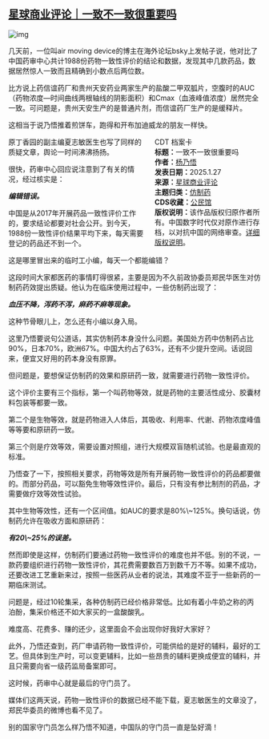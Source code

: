 <!--1737987392000-->
[星球商业评论｜一致不一致很重要吗](https://chinadigitaltimes.net/chinese/715425.html)
------

<p><img decoding="async" src="https://chinadigitaltimes.net/chinese/files/2025/01/post-715425-679793efe325a.png" alt="img"></p><p>几天前，一位叫air moving device的博主在海外论坛bsky上发帖子说，他对比了中国药审中心共计1988份药物一致性评价的结论和数据，发现其中几款药品，数据居然惊人一致而且精确到小数点后两位数。</p><p>比方说上药信谊药厂和贵州天安药业两家生产的盐酸二甲双胍片，空腹时的AUC（药物浓度—时间曲线两根轴线的阴影面积）和Cmax（血液峰值浓度）居然完全一致。可问题是，贵州天安生产的是普通片剂，而信谊药厂生产的是缓释片。</p><p>这相当于说乃悟推着煎饼车，跑得和开布加迪威龙的朋友一样快。</p><div style="width:42%;float:right;padding-left:20px;"><div class="su-spoiler su-spoiler-style-fancy su-spoiler-icon-chevron-circle" data-scroll-offset="0" data-anchor-in-url="no"><div class="su-spoiler-title" tabindex="0" role="button"><span class="su-spoiler-icon"></span>CDT 档案卡</div><div class="su-spoiler-content su-u-clearfix su-u-trim"><strong>标题：</strong>一致不一致很重要吗<br><strong>作者：</strong><a href="https://chinadigitaltimes.net/space/星球商业评论" target="_blank">杨乃悟</a><br><strong>发表日期：</strong>2025.1.27<br><strong>来源：</strong><a href="https://web.archive.org/web/https://mp.weixin.qq.com/s/aG7tOfpcW8Wa_0rsK1G-fA" target="_blank">星球商业评论</a><br><strong>主题归类：</strong><a href="https://chinadigitaltimes.net/space/仿制药" target="_blank">仿制药</a><br><strong>CDS收藏：</strong><a href="https://chinadigitaltimes.net/space/%E5%85%AC%E6%B0%91%E9%A6%86" target="_blank" rel="noopener">公民馆</a><br><strong>版权说明：</strong>该作品版权归原作者所有。中国数字时代仅对原作进行存档，以对抗中国的网络审查。<a href="https://chinadigitaltimes.net/chinese/copyright">详细版权说明</a>。</div></div></div><p>原丁香园的副主编夏志敏医生也写了同样的质疑文章，舆论一时间沸沸扬扬。</p><p>很快，药审中心回应说注意到了有关的情况，经过核实是：</p><p><em><strong>编辑错误。</strong></em></p><p>中国是从2017年开展药品一致性评价工作的，要求结论都要对社会公开。到今天，1988份一致性评价结果平均下来，每天需要登记的药品还不到一个。</p><p>这是哪里冒出来的临时工小编，每天一个都能编错？</p><p>这段时间大家都医药的事情盯得很紧，主要是因为不久前政协委员郑民华医生对仿制药药效提出质疑。他认为在临床使用过程中，一些仿制药出现了：</p><p><em><strong>血压不降，泻药不泻，麻药不麻等现象。</strong></em></p><p>这种节骨眼儿上，怎么还有小编以身入局。</p><p>这里乃悟要说句公道话，其实仿制药本身没什么问题。美国处方药中仿制药占比90%，日本70%，欧洲67%。中国大约占了63%，还有不少提升空间。话说回来，便宜又好用的药本身没有原罪。</p><p>但问题是，要想保证仿制药的效果和原研药一致，就需要进行药物一致性评价。</p><p>这个评价主要有三个指标，第一个叫药物等效，就是药物的主要活性成分、胶囊材料包装等都要一致。</p><p>第二个是生物等效，就是药物进入人体后，其吸收、利用率、代谢、药物浓度峰值等等要和原研药一致。</p><p>第三个则是疗效等效，需要设置对照组，进行大规模双盲随机试验。也是最直观的标准。</p><p>乃悟查了一下，按照相关要求，药物等效是所有开展药物一致性评价的药品都要做的。而部分药品，可以豁免生物等效性评价。最后，只有没有参比制剂的药品，才需要做疗效等效性试验。</p><p>其中生物等效性，还有一个区间值。如AUC的要求是80%\~125%。换句话说，仿制药允许在吸收方面和原研药：</p><p><em><strong>有20\~25%的误差。</strong></em></p><p>然而即使是这样，仿制药们要通过药物一致性评价的难度也并不低。别的不说，一款药要组织进行药物一致性评价，其花费需要数百万到数千万不等。如果不成功，还要改进工艺重新来过，按照一些医药从业者的说法，其难度不亚于一些新药的一期临床测试。</p><p>问题是，经过10轮集采，各种仿制药已经价格非常低。比如有着小牛奶之称的丙泊酚，集采价格还不如大家买的一盒酸酸乳。</p><p>难度高、花费多、赚的还少，这里面会不会出现你好我好大家好？</p><p>此外，乃悟还查到，药厂申请药物一致性评价，可能供给的是好的辅料，最好的工艺。但具体到生产时，可以变更辅料，比如一些昂贵的辅料更换成便宜的辅料，并且只需要向省一级药监局备案即可。</p><p>这时候，药审中心就是最后的守门员了。</p><p>媒体们这两天说，药物一致性评价的数据已经不能下载，夏志敏医生的文章没了，郑民华委员的微博也看不见了。</p><p>别的国家守门员怎么样乃悟不知道，中国队的守门员一直是坠好滴！</p><div class="addtoany_share_save_container addtoany_content addtoany_content_bottom"><div class="a2a_kit a2a_kit_size_32 addtoany_list" data-a2a-url="https://chinadigitaltimes.net/chinese/715425.html" data-a2a-title="星球商业评论｜一致不一致很重要吗"><a class="a2a_button_facebook" href="https://www.addtoany.com/add_to/facebook?linkurl=https%3A%2F%2Fchinadigitaltimes.net%2Fchinese%2F715425.html&amp;linkname=%E6%98%9F%E7%90%83%E5%95%86%E4%B8%9A%E8%AF%84%E8%AE%BA%EF%BD%9C%E4%B8%80%E8%87%B4%E4%B8%8D%E4%B8%80%E8%87%B4%E5%BE%88%E9%87%8D%E8%A6%81%E5%90%97" title="Facebook" rel="nofollow noopener" target="_blank"></a><a class="a2a_button_twitter" href="https://www.addtoany.com/add_to/twitter?linkurl=https%3A%2F%2Fchinadigitaltimes.net%2Fchinese%2F715425.html&amp;linkname=%E6%98%9F%E7%90%83%E5%95%86%E4%B8%9A%E8%AF%84%E8%AE%BA%EF%BD%9C%E4%B8%80%E8%87%B4%E4%B8%8D%E4%B8%80%E8%87%B4%E5%BE%88%E9%87%8D%E8%A6%81%E5%90%97" title="Twitter" rel="nofollow noopener" target="_blank"></a><a class="a2a_button_telegram" href="https://www.addtoany.com/add_to/telegram?linkurl=https%3A%2F%2Fchinadigitaltimes.net%2Fchinese%2F715425.html&amp;linkname=%E6%98%9F%E7%90%83%E5%95%86%E4%B8%9A%E8%AF%84%E8%AE%BA%EF%BD%9C%E4%B8%80%E8%87%B4%E4%B8%8D%E4%B8%80%E8%87%B4%E5%BE%88%E9%87%8D%E8%A6%81%E5%90%97" title="Telegram" rel="nofollow noopener" target="_blank"></a><a class="a2a_button_reddit" href="https://www.addtoany.com/add_to/reddit?linkurl=https%3A%2F%2Fchinadigitaltimes.net%2Fchinese%2F715425.html&amp;linkname=%E6%98%9F%E7%90%83%E5%95%86%E4%B8%9A%E8%AF%84%E8%AE%BA%EF%BD%9C%E4%B8%80%E8%87%B4%E4%B8%8D%E4%B8%80%E8%87%B4%E5%BE%88%E9%87%8D%E8%A6%81%E5%90%97" title="Reddit" rel="nofollow noopener" target="_blank"></a><a class="a2a_button_whatsapp" href="https://www.addtoany.com/add_to/whatsapp?linkurl=https%3A%2F%2Fchinadigitaltimes.net%2Fchinese%2F715425.html&amp;linkname=%E6%98%9F%E7%90%83%E5%95%86%E4%B8%9A%E8%AF%84%E8%AE%BA%EF%BD%9C%E4%B8%80%E8%87%B4%E4%B8%8D%E4%B8%80%E8%87%B4%E5%BE%88%E9%87%8D%E8%A6%81%E5%90%97" title="WhatsApp" rel="nofollow noopener" target="_blank"></a><a class="a2a_button_email" href="https://www.addtoany.com/add_to/email?linkurl=https%3A%2F%2Fchinadigitaltimes.net%2Fchinese%2F715425.html&amp;linkname=%E6%98%9F%E7%90%83%E5%95%86%E4%B8%9A%E8%AF%84%E8%AE%BA%EF%BD%9C%E4%B8%80%E8%87%B4%E4%B8%8D%E4%B8%80%E8%87%B4%E5%BE%88%E9%87%8D%E8%A6%81%E5%90%97" title="Email" rel="nofollow noopener" target="_blank"></a><a class="a2a_button_copy_link" href="https://www.addtoany.com/add_to/copy_link?linkurl=https%3A%2F%2Fchinadigitaltimes.net%2Fchinese%2F715425.html&amp;linkname=%E6%98%9F%E7%90%83%E5%95%86%E4%B8%9A%E8%AF%84%E8%AE%BA%EF%BD%9C%E4%B8%80%E8%87%B4%E4%B8%8D%E4%B8%80%E8%87%B4%E5%BE%88%E9%87%8D%E8%A6%81%E5%90%97" title="Copy Link" rel="nofollow noopener" target="_blank"></a><a class="a2a_dd addtoany_share_save addtoany_share" href="https://www.addtoany.com/share"></a></div></div>
